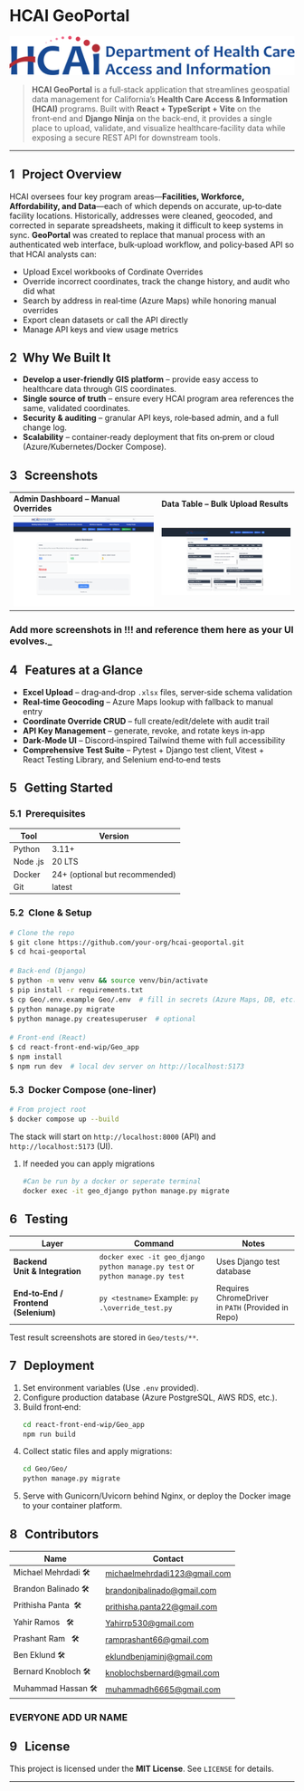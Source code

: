 # HCAI GeoPortal

![HCAI Logo](react-front-end-wip/Geo_app/src/assets/hcai-logo.png)


> **HCAI GeoPortal** is a full‑stack application that streamlines geospatial data management for California’s **Health Care Access & Information (HCAI)** programs.  Built with **React + TypeScript + Vite** on the front‑end and **Django Ninja** on the back‑end, it provides a single place to upload, validate, and visualize healthcare‑facility data while exposing a secure REST API for downstream tools.

---

## 1   Project Overview

HCAI oversees four key program areas—**Facilities, Workforce, Affordability, and Data**—each of which depends on accurate, up‑to‑date facility locations.  Historically, addresses were cleaned, geocoded, and corrected in separate spreadsheets, making it difficult to keep systems in sync.  **GeoPortal** was created to replace that manual process with an authenticated web interface, bulk‑upload workflow, and policy‑based API so that HCAI analysts can:

* Upload Excel workbooks of Cordinate Overrides
* Override incorrect coordinates, track the change history, and audit who did what
* Search by address in real‑time (Azure Maps) while honoring manual overrides
* Export clean datasets or call the API directly
* Manage API keys and view usage metrics

## 2  Why We Built It

* **Develop a user-friendly GIS platform** – provide easy access to healthcare data through GIS coordinates.
* **Single source of truth** – ensure every HCAI program area references the same, validated coordinates.
* **Security & auditing** – granular API keys, role‑based admin, and a full change log.
* **Scalability** – container‑ready deployment that fits on‑prem or cloud (Azure/Kubernetes/Docker Compose).


## 3   Screenshots

| | |
|---|---|
| **Admin Dashboard – Manual Overrides** | **Data Table – Bulk Upload Results** |
| ![Admin dashboard showing coordinate overrides](Admin.png) | ![Data table listing parsed Excel rows](Datatable.png) |

### Add more screenshots in !!! and reference them here as your UI evolves._

## 4   Features at a Glance

- **Excel Upload** – drag‑and‑drop `.xlsx` files, server‑side schema validation
- **Real‑time Geocoding** – Azure Maps lookup with fallback to manual entry
- **Coordinate Override CRUD** – full create/edit/delete with audit trail
- **API Key Management** – generate, revoke, and rotate keys in‑app
- **Dark‑Mode UI** – Discord‑inspired Tailwind theme with full accessibility
- **Comprehensive Test Suite** – Pytest + Django test client, Vitest + React Testing Library, and Selenium end‑to‑end tests

## 5   Getting Started

### 5.1  Prerequisites

| Tool | Version |
|------|---------|
| Python | 3.11+ |
| Node .js | 20 LTS |
| Docker | 24+ (optional but recommended) |
| Git | latest |

### 5.2  Clone & Setup

```bash
# Clone the repo
$ git clone https://github.com/your‑org/hcai‑geoportal.git
$ cd hcai‑geoportal

# Back‑end (Django)
$ python -m venv venv && source venv/bin/activate
$ pip install -r requirements.txt
$ cp Geo/.env.example Geo/.env  # fill in secrets (Azure Maps, DB, etc.)
$ python manage.py migrate
$ python manage.py createsuperuser  # optional

# Front‑end (React)
$ cd react-front-end-wip/Geo_app
$ npm install
$ npm run dev  # local dev server on http://localhost:5173
```

### 5.3  Docker Compose (one‑liner)

```bash
# From project root
$ docker compose up --build
```

The stack will start on `http://localhost:8000` (API) and `http://localhost:5173` (UI).

1. If needed you can apply migrations
   ```bash
   #Can be run by a docker or seperate terminal
   docker exec -it geo_django python manage.py migrate
   ```

## 6   Testing

| Layer | Command | Notes |
|-------|---------|-------|
| **Backend Unit & Integration** | `docker exec -it geo_django python manage.py test` or `python manage.py test` | Uses Django test database |
| **End‑to‑End / Frontend (Selenium)** | `py <testname>` Example: `py .\override_test.py` | Requires ChromeDriver in `PATH` (Provided in Repo)|

Test result screenshots are stored in `Geo/tests/**`.

## 7   Deployment

1. Set environment variables (Use `.env` provided).
2. Configure production database (Azure PostgreSQL, AWS RDS, etc.).
3. Build front‑end:
   ```bash
   cd react-front-end-wip/Geo_app
   npm run build
   ```
4. Collect static files and apply migrations:
   ```bash
   cd Geo/Geo/
   python manage.py migrate
   ```
5. Serve with Gunicorn/Uvicorn behind Nginx, or deploy the Docker image to your container platform.

## 8   Contributors

| Name |Contact |
|------|------|
| Michael Mehrdadi <span title="Project Lead">🛠️</span> | 		michaelmehrdadi123@gmail.com |
| Brandon Balinado <span title="Developer">🛠️</span>    | 		brandonjbalinado@gmail.com   |
| Prithisha Panta  <span title="Developer">🛠️</span>    | 		prithisha.panta22@gmail.com  |
| Yahir Ramos      <span title="Developer">🛠️</span>    | 		Yahirrp530@gmail.com         |
| Prashant Ram     <span title="Developer">🛠️</span>    | 	   ramprashant66@gmail.com      |
| Ben Eklund       <span title="Developer">🛠️</span>    | 	   eklundbenjaminj@gmail.com    | 
| Bernard Knobloch <span title="Developer">🛠️</span>    | 	   knoblochsbernard@gmail.com   |
| Muhammad Hassan  <span title="Developer">🛠️</span>    | 	   muhammadh6665@gmail.com      |

### EVERYONE ADD UR NAME
  
## 9   License

This project is licensed under the **MIT License**.  See `LICENSE` for details.

---

<!-- Reminder: The CSC 190 timeline/future‑enhancement section was intentionally removed per course requirements. -->

